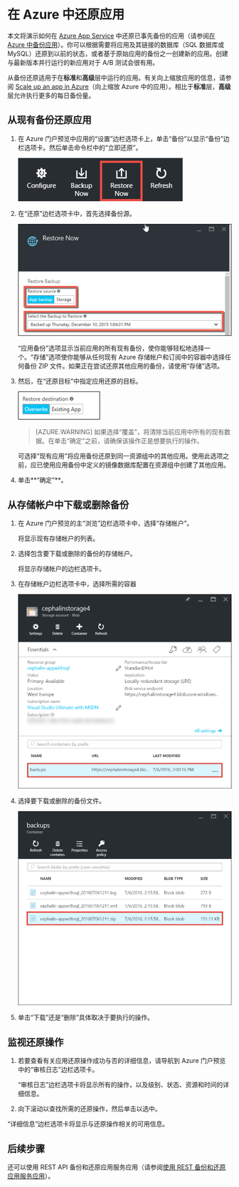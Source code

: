 <properties 
	pageTitle="在 Azure 中还原应用" 
	description="了解如何从备份还原应用。" 
	services="app-service" 
	documentationCenter="" 
	authors="cephalin" 
	manager="wpickett" 
	editor="jimbe"/>

<tags 
	ms.service="app-service" 
	ms.workload="na" 
	ms.tgt_pltfrm="na" 
	ms.devlang="na" 
	ms.topic="article" 
	ms.date="07/06/2016" 
	wacn.date="12/16/2016" 
	ms.author="cephalin"/>

# 在 Azure 中还原应用

本文将演示如何在 [Azure App Service](/documentation/articles/app-service-value-prop-what-is/) 中还原已事先备份的应用（请参阅[在 Azure 中备份应用](/documentation/articles/web-sites-backup/)）。你可以根据需要将应用及其链接的数据库（SQL 数据库或 MySQL）还原到以前的状态，或者基于原始应用的备份之一创建新的应用。创建与最新版本并行运行的新应用对于 A/B 测试会很有用。

从备份还原适用于在**标准**和**高级**层中运行的应用。有关向上缩放应用的信息，请参阅 [Scale up an app in Azure](/documentation/articles/web-sites-scale/)（向上缩放 Azure 中的应用）。相比于**标准**层，**高级**层允许执行更多的每日备份量。

## <a name="PreviousBackup"></a>从现有备份还原应用

1. 在 Azure 门户预览中应用的“设置”边栏选项卡上，单击“备份”以显示“备份”边栏选项卡。然后单击命令栏中的“立即还原”。
	
	![选择“立即还原”][ChooseRestoreNow]

3. 在“还原”边栏选项卡中，首先选择备份源。

	![](./media/web-sites-restore/021ChooseSource.png)
	
	“应用备份”选项显示当前应用的所有现有备份，使你能够轻松地选择一个。“存储”选项使你能够从任何现有 Azure 存储帐户和订阅中的容器中选择任何备份 ZIP 文件。如果正在尝试还原其他应用的备份，请使用“存储”选项。

4. 然后，在“还原目标”中指定应用还原的目标。

	![](./media/web-sites-restore/022ChooseDestination.png)
	
	>[AZURE.WARNING] 如果选择“覆盖”，将清除当前应用中所有的现有数据。在单击“确定”之前，请确保该操作正是想要执行的操作。
	
	可选择“现有应用”将应用备份还原到同一资源组中的其他应用。使用此选项之前，应已使用应用备份中定义的镜像数据库配置在资源组中创建了其他应用。
	
5. 单击**“确定”**。

## <a name="StorageAccount"></a>从存储帐户中下载或删除备份
	
1. 在 Azure 门户预览的主“浏览”边栏选项卡中，选择“存储帐户”。
	
	将显示现有存储帐户的列表。
	
2. 选择包含要下载或删除的备份的存储帐户。
	
	将显示存储帐户的边栏选项卡。

3. 在存储帐户边栏选项卡中，选择所需的容器
	
	![查看容器][ViewContainers]

4. 选择要下载或删除的备份文件。

	![ViewContainers](./media/web-sites-restore/03ViewFiles.png)

5. 单击“下载”还是“删除”具体取决于要执行的操作。

## <a name="OperationLogs"></a>监视还原操作
	
1. 若要查看有关应用还原操作成功与否的详细信息，请导航到 Azure 门户预览中的“审核日志”边栏选项卡。
	
	“审核日志”边栏选项卡将显示所有的操作，以及级别、状态、资源和时间的详细信息。
	
2. 向下滚动以查找所需的还原操作，然后单击以选中。

“详细信息”边栏选项卡将显示与还原操作相关的可用信息。
	
## 后续步骤

还可以使用 REST API 备份和还原应用服务应用（请参阅[使用 REST 备份和还原应用服务应用](/documentation/articles/websites-csm-backup/)）。


<!-- IMAGES -->
[ChooseRestoreNow]: ./media/web-sites-restore/02ChooseRestoreNow.png
[ViewContainers]: ./media/web-sites-restore/03ViewContainers.png
[StorageAccountFile]: ./media/web-sites-restore/02StorageAccountFile.png
[BrowseCloudStorage]: ./media/web-sites-restore/03BrowseCloudStorage.png
[StorageAccountFileSelected]: ./media/web-sites-restore/04StorageAccountFileSelected.png
[ChooseRestoreSettings]: ./media/web-sites-restore/05ChooseRestoreSettings.png
[ChooseDBServer]: ./media/web-sites-restore/06ChooseDBServer.png
[RestoreToNewSQLDB]: ./media/web-sites-restore/07RestoreToNewSQLDB.png
[NewSQLDBConfig]: ./media/web-sites-restore/08NewSQLDBConfig.png
[RestoredContosoWebSite]: ./media/web-sites-restore/09RestoredContosoWebSite.png
[DashboardOperationLogsLink]: ./media/web-sites-restore/10DashboardOperationLogsLink.png
[ManagementServicesOperationLogsList]: ./media/web-sites-restore/11ManagementServicesOperationLogsList.png
[DetailsButton]: ./media/web-sites-restore/12DetailsButton.png
[OperationDetails]: ./media/web-sites-restore/13OperationDetails.png
 

<!---HONumber=Mooncake_Quality_Review_1202_2016-->